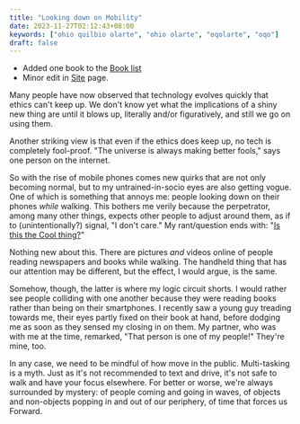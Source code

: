 ```yaml
---
title: "Looking down on Mobility"
date: 2023-11-27T02:12:43+08:00
keywords: ["ohio quilbio olarte", "ohio olarte", "oqolarte", "oqo"]
draft: false
---
```


- Added one book to the [Book list](/books)
- Minor edit in [Site](/site) page.

Many people have now observed that technology evolves quickly
that ethics can't keep up. We don't know yet what the
implications of a shiny new thing are until it blows up, literally
and/or figuratively, and still we go on using them.

Another striking view is that even if the ethics does keep
up, no tech is completely fool-proof.
"The universe is always making better fools," says one person on the
internet.

So with the rise of mobile phones comes new quirks that are not only becoming
normal, but to my untrained-in-socio eyes are also getting vogue.
One of which is something that annoys me: people looking down on
their phones *while* walking. This bothers me verily because the
perpetrator, among many other things, expects other people to adjust
around them, as if to (unintentionally?) signal, "I don't care."
My rant/question ends with: "[Is this the Cool thing?](/146/#on-being-cool)"

Nothing new about this. There are pictures *and* videos
online of people reading newspapers and books while walking.
The handheld thing that has our attention may be different,
but the effect, I would argue, is the same.

Somehow, though, the latter is where my logic circuit shorts.
I would rather see people colliding with one another because they were
reading books rather than being on their smartphones.
I recently saw a young guy treading towards me, their eyes partly fixed
on their book at hand, before dodging me as soon as they sensed my
closing in on them.
My partner, who was with me at the time, remarked, "That
person is one of my people!"
They're mine, too.

In any case, we need to be mindful of how move in the public.
Multi-tasking is a myth.
Just as it's not recommended to text and drive,
it's not safe to walk and have your focus elsewhere.
For better or worse, we're always surrounded by mystery:
of people coming and going in waves,
of objects and non-objects popping in and out of our periphery,
of time that forces us Forward.
